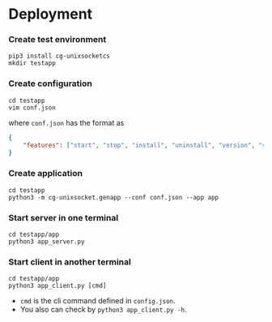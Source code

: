 # Deployment 

### Create test environment
```
pip3 install cg-unixsocketcs 
mkdir testapp
```
### Create configuration
```
cd testapp
vim conf.json
```
where `conf.json` has the format as
```json
{
    "features": ["start", "stop", "install", "uninstall", "version", "status"]
}
```

### Create application
```
cd testapp
python3 -m cg-unixsocket.genapp --conf conf.json --app app
```

### Start server in one terminal
```
cd testapp/app
python3 app_server.py
```

### Start client in another terminal
```
cd testapp/app
python3 app_client.py [cmd] 
```
* `cmd` is the cli command defined in `config.json`.
* You also can check by `python3 app_client.py -h`.




